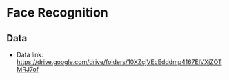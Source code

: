 # Face Recognition

## Data

- Data link: https://drive.google.com/drive/folders/10XZcjVEcEdddmp4167EIVXjZOTMRJ7of
